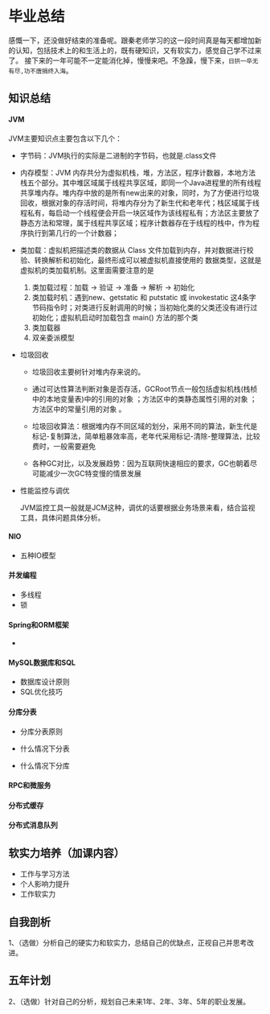 # 毕业总结
感慨一下，还没做好结束的准备呢。跟秦老师学习的这一段时间真是每天都增加新的认知，包括技术上的和生活上的，既有硬知识，又有软实力，感觉自己学不过来了。
接下来的一年可能不一定能消化掉，慢慢来吧。不急躁，慢下来，`日拱一卒无有尽,功不唐捐终入海`。  

## 知识总结
#### JVM  
JVM主要知识点主要包含以下几个：

- 字节码：JVM执行的实际是二进制的字节码，也就是.class文件

- 内存模型：JVM 内存共分为虚拟机栈，堆，方法区，程序计数器，本地方法栈五个部分。其中堆区域属于线程共享区域，即同一个Java进程里的所有线程共享堆内存。堆内存中放的是所有new出来的对象，同时，为了方便进行垃圾回收，根据对象的存活时间，将堆内存分为了新生代和老年代；栈区域属于线程私有，每启动一个线程便会开启一块区域作为该线程私有；方法区主要放了静态方法和常理，属于线程共享区域；程序计数器存在于线程的栈中，作为程序执行到第几行的一个计数器；

- 类加载：虚拟机把描述类的数据从 Class 文件加载到内存，并对数据进行校验、转换解析和初始化，最终形成可以被虚拟机直接使用的 数据类型，这就是虚拟机的类加载机制。这里面需要注意的是

  1. 类加载过程：加载 -> 验证 ->  准备 -> 解析 -> 初始化
  2. 类加载时机：遇到new、getstatic 和 putstatic 或 invokestatic 这4条字节码指令时；对类进行反射调用的时候；当初始化类的父类还没有进行过初始化；虚拟机启动时加载包含 main() 方法的那个类
  3. 类加载器
  4. 双亲委派模型

- 垃圾回收

  - 垃圾回收主要树针对堆内存来说的。

  - 通过可达性算法判断对象是否存活，GCRoot节点一般包括虚拟机栈(栈桢中的本地变量表)中的引用的对象 ；方法区中的类静态属性引用的对象 ；方法区中的常量引用的对象 。

  - 垃圾回收算法：根据堆内存不同区域的划分，采用不同的算法，新生代是标记-复制算法，简单粗暴效率高，老年代采用标记-清除-整理算法，比较费时，一般需要避免
  - 各种GC对比，以及发展趋势：因为互联网快速相应的要求，GC也朝着尽可能减少一次GC特变慢的情景发展

- 性能监控与调优

  JVM监控工具一般就是JCM这种，调优的话要根据业务场景来看，结合监视工具，具体问题具体分析。

#### NIO

- 五种IO模型

#### 并发编程

- 多线程
- 锁

#### Spring和ORM框架

- 

#### MySQL数据库和SQL

- 数据库设计原则
- SQL优化技巧

#### 分库分表

- 分库分表原则

- 什么情况下分表
- 什么情况下分库

#### RPC和微服务

#### 分布式缓存
#### 分布式消息队列

## 软实力培养（加课内容）
- 工作与学习方法
- 个人影响力提升
- 工作软实力

## 自我剖析
1、（选做）分析自己的硬实力和软实力，总结自己的优缺点，正视自己并思考改进。

## 五年计划
2、（选做）针对自己的分析，规划自己未来1年、2年、3年、5年的职业发展。
